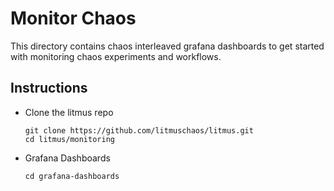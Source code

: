# Monitor Chaos

This directory contains chaos interleaved grafana dashboards to get started with monitoring chaos experiments and workflows. 

## Instructions

- Clone the litmus repo

  ```
  git clone https://github.com/litmuschaos/litmus.git
  cd litmus/monitoring
  ```

- Grafana Dashboards

  ```
  cd grafana-dashboards
  ```